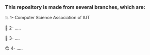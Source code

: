 ### This repository is made from several branches, which are:
:collision: 1- Computer Science Association of IUT
<br><br>
:dizzy: 2- .....
<br><br>
:milky_way: 3- ....
<br><br>
:heart_eyes: 4- .....
<br><br>
<!--In each of these branches, there are posters of that part with a picture of those posters :grin::dancer:-->
